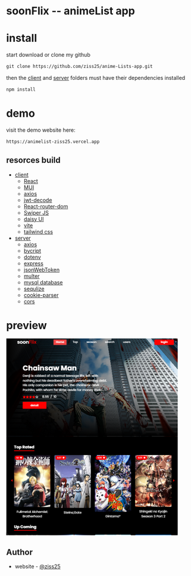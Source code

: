 # soonFlix -- animeList app

# install

start download or clone my github

```txt
git clone https://github.com/ziss25/anime-Lists-app.git
```

then the [client](#) and [server](#) folders must have their dependencies installed

```txt
npm install
```

# demo

visit the demo website here:

```txt
https://animelist-ziss25.vercel.app
```

## resorces build

- [client](#overview)
  - [React](#the-challenge)
  - [MUI](#screenshot)
  - [axios](#links)
  - [jwt-decode](#links)
  - [React-router-dom](#links)
  - [Swiper JS](#links)
  - [daisy UI](#links)
  - [vite](#links)
  - [tailwind css](#links)
- [server](#my-process)
  - [axios](#built-with)
  - [bycript](#what-i-learned)
  - [dotenv](#what-i-learned)
  - [express](#what-i-learned)
  - [jsonWebToken](#what-i-learned)
  - [multer](#what-i-learned)
  - [mysql database](#what-i-learned)
  - [sequlize](#what-i-learned)
  - [cookie-parser](#)
  - [cors](#)

# preview

![Design preview for the animelist](./client/public/animelist.png)

## Author

- website - [@ziss25](https://ziss25.github.io)
